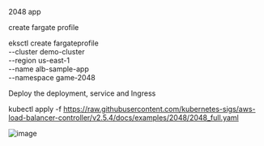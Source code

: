2048 app

create fargate profile

eksctl create fargateprofile \
    --cluster demo-cluster \
    --region us-east-1 \
    --name alb-sample-app \
    --namespace game-2048

Deploy the deployment, service and Ingress

kubectl apply -f https://raw.githubusercontent.com/kubernetes-sigs/aws-load-balancer-controller/v2.5.4/docs/examples/2048/2048_full.yaml 


![image](https://github.com/Ramprasadvaral13/Eks-managed-kubernetes/assets/136104228/9bbfd753-add2-4aee-a59d-c3d702dc69dc)
